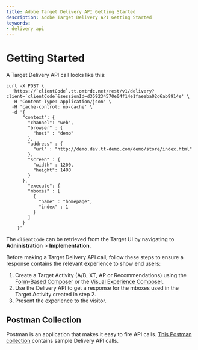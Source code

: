 ```yaml
---
title: Adobe Target Delivery API Getting Started
description: Adobe Target Delivery API Getting Started
keywords:
- delivery api
--- 
```


# Getting Started

A Target Delivery API call looks like this:

```
curl -X POST \
  'https://`clientCode`.tt.omtrdc.net/rest/v1/delivery?client=`clientCode`&sessionId=d359234570e04f14e1faeeba02d6ab9914e' \
  -H 'Content-Type: application/json' \
  -H 'cache-control: no-cache' \
  -d '{
      "context": {
        "channel": "web",
        "browser" : {
          "host" : "demo"
        },
        "address" : {
          "url" : "http://demo.dev.tt-demo.com/demo/store/index.html"
        },
        "screen" : {
          "width" : 1200,
          "height": 1400
        }
      },
        "execute": {
        "mboxes" : [
          {
            "name" : "homepage",
            "index" : 1
          }
        ]
      }
    }'
```

The `clientCode` can be retrieved from the Target UI by navigating to **Adninistration** > **Implementation**.

Before making a Target Delivery API call, follow these steps to ensure a response contains the relevant experience to show end users:

1. Create a Target Activity (A/B, XT, AP or Recommendations) using the [Form-Based Composer](https://experienceleague.adobe.com/docs/target/using/experiences/form-experience-composer.html?lang=en) or the [Visual Experience Composer](https://experienceleague.adobe.com/docs/target/using/experiences/vec/visual-experience-composer.html).
1. Use the Delivery API to get a response for the mboxes used in the Target Activity created in step 2.
1. Present the experience to the visitor.

## Postman Collection

Postman is an application that makes it easy to fire API calls. [This Postman collection](https://run.pstmn.io/button.svg) contains sample Delivery API calls. 
